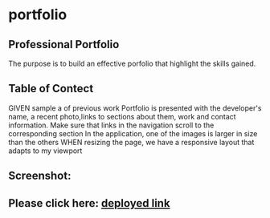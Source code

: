 # portfolio

## Professional Portfolio
The purpose is to build an effective porfolio that highlight the skills gained. 

## Table of Contect
GIVEN sample a of previous work
Portfolio is presented with the developer's name, a recent photo,links to sections about them, work and contact information.
Make sure that links in the navigation scroll to the corresponding section
In the application, one of the images is larger in size than the others
WHEN resizing the page, we have  a responsive layout that adapts to my viewport


## Screenshot:


## Please click here: [deployed link](https://lim204.github.io/portfolio/)
 